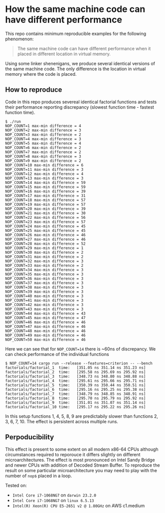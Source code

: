# How the same machine code can have different performance

This repo contains minimum reproducible examples for the following phenomenon:

> The same machine code can have different performance when it placed in different location in virtual memory.

Using some linker shenenigans, we produce several identical versions of the same machine code. The only difference is the location in virtual memory where the code is placed.

## How to reproduce

Code in this repo produces severeal identical factorial functions and tests their performance reporting discrepancy
(slowest function time - fastest function time).

```console
$ ./run
NOP_COUNT=1 max-min difference = 4
NOP_COUNT=2 max-min difference = 3
NOP_COUNT=3 max-min difference = 2
NOP_COUNT=4 max-min difference = 3
NOP_COUNT=5 max-min difference = 4
NOP_COUNT=6 max-min difference = 2
NOP_COUNT=7 max-min difference = 2
NOP_COUNT=8 max-min difference = 3
NOP_COUNT=9 max-min difference = 2
NOP_COUNT=10 max-min difference = 6
NOP_COUNT=11 max-min difference = 3
NOP_COUNT=12 max-min difference = 4
NOP_COUNT=13 max-min difference = 3
NOP_COUNT=14 max-min difference = 59
NOP_COUNT=15 max-min difference = 59
NOP_COUNT=16 max-min difference = 39
NOP_COUNT=17 max-min difference = 31
NOP_COUNT=18 max-min difference = 57
NOP_COUNT=19 max-min difference = 57
NOP_COUNT=20 max-min difference = 39
NOP_COUNT=21 max-min difference = 30
NOP_COUNT=22 max-min difference = 56
NOP_COUNT=23 max-min difference = 57
NOP_COUNT=24 max-min difference = 45
NOP_COUNT=25 max-min difference = 45
NOP_COUNT=26 max-min difference = 46
NOP_COUNT=27 max-min difference = 46
NOP_COUNT=28 max-min difference = 52
NOP_COUNT=29 max-min difference = 1
NOP_COUNT=30 max-min difference = 2
NOP_COUNT=31 max-min difference = 2
NOP_COUNT=32 max-min difference = 3
NOP_COUNT=33 max-min difference = 2
NOP_COUNT=34 max-min difference = 3
NOP_COUNT=35 max-min difference = 3
NOP_COUNT=36 max-min difference = 3
NOP_COUNT=37 max-min difference = 3
NOP_COUNT=38 max-min difference = 3
NOP_COUNT=39 max-min difference = 3
NOP_COUNT=40 max-min difference = 3
NOP_COUNT=41 max-min difference = 3
NOP_COUNT=42 max-min difference = 3
NOP_COUNT=43 max-min difference = 3
NOP_COUNT=44 max-min difference = 43
NOP_COUNT=45 max-min difference = 47
NOP_COUNT=46 max-min difference = 46
NOP_COUNT=47 max-min difference = 46
NOP_COUNT=48 max-min difference = 46
NOP_COUNT=49 max-min difference = 46
NOP_COUNT=50 max-min difference = 46
```

Here we can see that for `NOP_COUNT=14` there is ~60ns of discrepancy. We can check performance of the individual
functions

```
$ NOP_COUNT=14 cargo run --release --features=criterion -- --bench
factorials/factorial_1  time:   [351.05 ns 351.14 ns 351.23 ns]
factorials/factorial_2  time:   [295.58 ns 295.69 ns 295.92 ns]
factorials/factorial_3  time:   [348.73 ns 348.80 ns 348.88 ns]
factorials/factorial_4  time:   [295.61 ns 295.66 ns 295.71 ns]
factorials/factorial_5  time:   [350.39 ns 350.44 ns 350.51 ns]
factorials/factorial_6  time:   [295.16 ns 295.25 ns 295.38 ns]
factorials/factorial_7  time:   [348.79 ns 348.85 ns 348.91 ns]
factorials/factorial_8  time:   [295.70 ns 295.79 ns 295.92 ns]
factorials/factorial_9  time:   [351.01 ns 351.07 ns 351.14 ns]
factorials/factorial_10 time:   [295.17 ns 295.22 ns 295.26 ns]
```

In this setup functions 1, 4, 5, 8, 9 are predictabily slower than functions 2, 3, 6, 7, 10. The effect is persistent across multiple runs.

## Perpoducibility

This effect is present to some extent on all modern x86-64 CPUs although circumstances required to reporouce it differs slightly on different microarchitectures. The effect is most pronounced on Intel Sandy Bridge and newer CPUs with addition of Decoded Stream Buffer. To reproduce the result on some particular microarchitecture you may need to play with the number of `nop`s placed in a loop.

Tested on:

- `Intel Core i7-1068NG7` on `darwin 23.2.0`
- `Intel Core i7-1068NG7` on `linux 6.5.13`
- `Intel(R) Xeon(R) CPU E5-2651 v2 @ 1.80GHz` on AWS c1.medium
